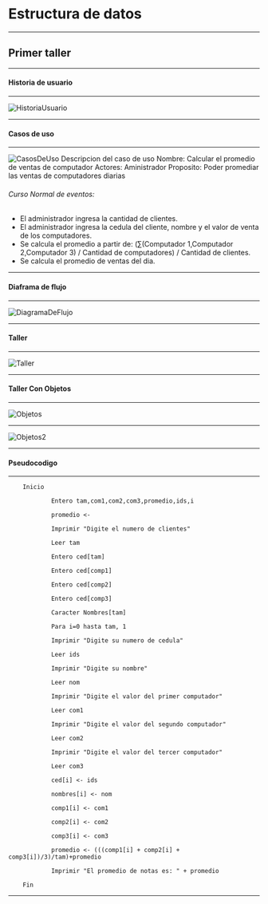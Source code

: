 # Estructura de datos
- - -

## Primer taller
- - -

#### Historia de usuario
*****

![HistoriaUsuario](/img/Historia%20de%20Usuarios.png)
*****

#### Casos de uso
*****

![CasosDeUso](/img/Casos%20de%20uso.png)
Descripcion del caso de uso
Nombre: Calcular el promedio de ventas de computador
Actores: Aministrador
Proposito: Poder promediar las ventas de computadores diarias
###### Curso Normal de eventos:
* El administrador ingresa la cantidad de clientes.
* El administrador ingresa la cedula del cliente, nombre y el valor de venta de los computadores.
* Se calcula el promedio a partir de: (∑(Computador 1,Computador 2,Computador 3) / Cantidad de computadores) / Cantidad de clientes.
* Se calcula el promedio de ventas del dia.
*****

#### Diaframa de flujo
*****
![DiagramaDeFlujo](/img/Diagrama%20de%20fluyo.png)
*****

#### Taller
*****
![Taller](/img/Taller.png)
*****

#### Taller Con Objetos
*****
![Objetos](/img/Objetos2.png)
*****
![Objetos2](/img/Objetos1.png)
*****

#### Pseudocodigo
*****

        Inicio

                Entero tam,com1,com2,com3,promedio,ids,i
                
                promedio <- 
                
                Imprimir "Digite el numero de clientes"
                
                Leer tam
                
                Entero ced[tam]
                
                Entero ced[comp1]
                
                Entero ced[comp2]
                
                Entero ced[comp3]
                    
                Caracter Nombres[tam]
                
                Para i=0 hasta tam, 1
                
                Imprimir "Digite su numero de cedula"
                
                Leer ids
                
                Imprimir "Digite su nombre"
                
                Leer nom
                
                Imprimir "Digite el valor del primer computador"
                
                Leer com1
                
                Imprimir "Digite el valor del segundo computador"
                
                Leer com2
                
                Imprimir "Digite el valor del tercer computador"
                
                Leer com3
                
                ced[i] <- ids
                
                nombres[i] <- nom
                
                comp1[i] <- com1
                
                comp2[i] <- com2
                
                comp3[i] <- com3
                
                promedio <- (((comp1[i] + comp2[i] + comp3[i])/3)/tam)+promedio
                
                Imprimir "El promedio de notas es: " + promedio

        Fin 
*****
